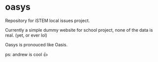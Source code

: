 # oasys
Repository for iSTEM local issues project.

Currently a simple dummy website for school project, none of the data is real. (yet, or ever lol)

Oasys is pronouced like Oasis.

ps: andrew is cool 👍